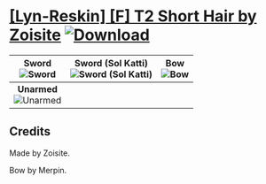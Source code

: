 # [\[Lyn-Reskin\] \[F\] T2 Short Hair by Zoisite](https://git.io/Jn3TD) [![Download](https://img.shields.io/badge/Download--red?style=social&logo=github)](https://git.io/Jn3ZV)

| <b>Sword</b><br/><img alt="Sword" src="https://git.io/JnONQ"/> | <b>Sword (Sol Katti)</b><br/><img alt="Sword (Sol Katti)" src="https://git.io/JnObM"/> | <b>Bow</b><br/><img alt="Bow" src="https://git.io/JzPKF"/> |
| :---: | :---: | :---: |
| <b>Unarmed</b><br/><img alt="Unarmed" src="https://git.io/JnObO"/> |

## Credits

Made by Zoisite.

Bow by Merpin.

